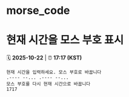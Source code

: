 # morse_code
# 현재 시간을 모스 부호 표시
<!-- MORSE_TIME_START -->
🗓️ **2025-10-22** | ⏰ **17:17 (KST)**

```
현재 시간을 입력하세요. 모스 부호로 바꿉니다
.---- --... .---- --...
모스 부호를 다시 현재 시간으로 바꿉니다
1717
```
<!-- MORSE_TIME_END -->
